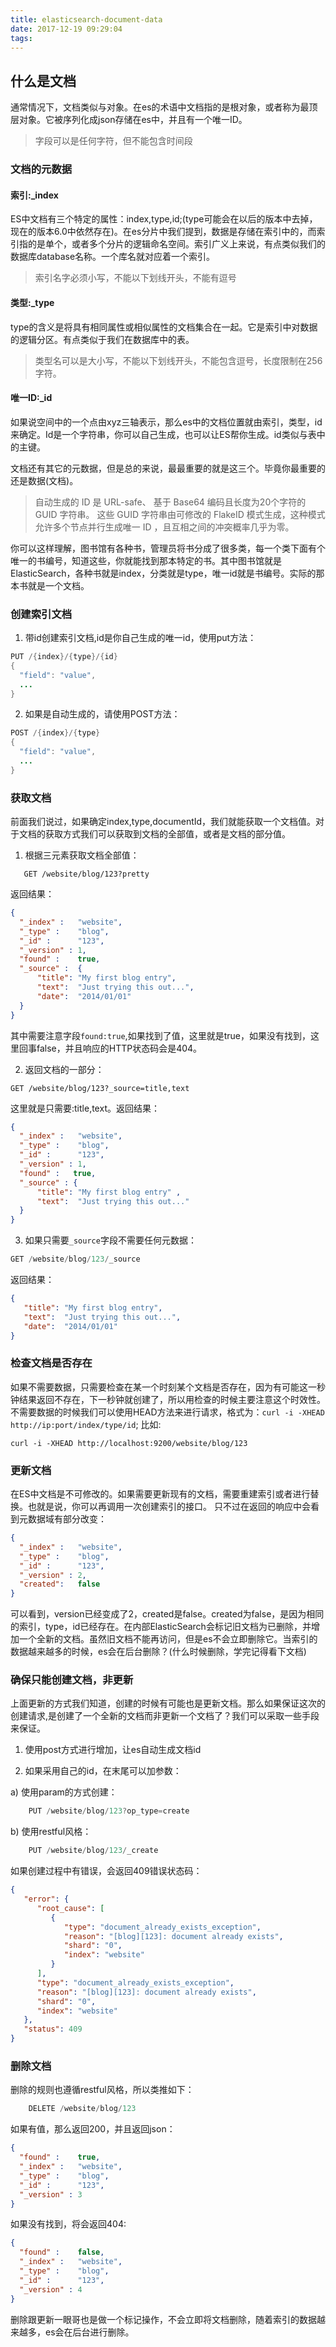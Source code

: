 ```yaml
---
title: elasticsearch-document-data
date: 2017-12-19 09:29:04
tags:
---
```


## 什么是文档

通常情况下，文档类似与对象。在es的术语中文档指的是根对象，或者称为最顶层对象。它被序列化成json存储在es中，并且有一个唯一ID。
> 字段可以是任何字符，但不能包含时间段

### 文档的元数据

#### 索引:_index

ES中文档有三个特定的属性：index,type,id;(type可能会在以后的版本中去掉，现在的版本6.0中依然存在)。在es分片中我们提到，数据是存储在索引中的，而索引指的是单个，或者多个分片的逻辑命名空间。索引广义上来说，有点类似我们的数据库database名称。一个库名就对应着一个索引。

> 索引名字必须小写，不能以下划线开头，不能有逗号

#### 类型:_type

type的含义是将具有相同属性或相似属性的文档集合在一起。它是索引中对数据的逻辑分区。有点类似于我们在数据库中的表。

> 类型名可以是大小写，不能以下划线开头，不能包含逗号，长度限制在256字符。

#### 唯一ID:_id

如果说空间中的一个点由xyz三轴表示，那么es中的文档位置就由索引，类型，id来确定。Id是一个字符串，你可以自己生成，也可以让ES帮你生成。id类似与表中的主键。

文档还有其它的元数据，但是总的来说，最最重要的就是这三个。毕竟你最重要的还是数据(文档)。

>自动生成的 ID 是 URL-safe、 基于 Base64 编码且长度为20个字符的 GUID 字符串。 这些 GUID 字符串由可修改的 FlakeID 模式生成，这种模式允许多个节点并行生成唯一 ID ，且互相之间的冲突概率几乎为零。

你可以这样理解，图书馆有各种书，管理员将书分成了很多类，每一个类下面有个唯一的书编号，知道这些，你就能找到那本特定的书。其中图书馆就是ElasticSearch，各种书就是index，分类就是type，唯一id就是书编号。实际的那本书就是一个文档。

### 创建索引文档
<!--more-->
1. 带id创建索引文档,id是你自己生成的唯一id，使用put方法：

```java
PUT /{index}/{type}/{id}
{
  "field": "value",
  ...
}
```

2. 如果是自动生成的，请使用POST方法：

```java
POST /{index}/{type}
{
  "field": "value",
  ...
}
```

### 获取文档

前面我们说过，如果确定index,type,documentId，我们就能获取一个文档值。对于文档的获取方式我们可以获取到文档的全部值，或者是文档的部分值。

1. 根据三元素获取文档全部值：

```shell
   GET /website/blog/123?pretty
```

返回结果：

```json
{
  "_index" :   "website",
  "_type" :    "blog",
  "_id" :      "123",
  "_version" : 1,
  "found" :    true,
  "_source" :  {
      "title": "My first blog entry",
      "text":  "Just trying this out...",
      "date":  "2014/01/01"
  }
}
```

其中需要注意字段`found:true`,如果找到了值，这里就是true，如果没有找到，这里回事false，并且响应的HTTP状态码会是404。

2. 返回文档的一部分：

```shell
GET /website/blog/123?_source=title,text
```
这里就是只需要:title,text。返回结果：

```json
{
  "_index" :   "website",
  "_type" :    "blog",
  "_id" :      "123",
  "_version" : 1,
  "found" :   true,
  "_source" : {
      "title": "My first blog entry" ,
      "text":  "Just trying this out..."
  }
}
```

3. 如果只需要`_source`字段不需要任何元数据：

```java
GET /website/blog/123/_source
```

返回结果：

```json
{
   "title": "My first blog entry",
   "text":  "Just trying this out...",
   "date":  "2014/01/01"
}
```

### 检查文档是否存在

如果不需要数据，只需要检查在某一个时刻某个文档是否存在，因为有可能这一秒钟结果返回不存在，下一秒钟就创建了，所以用检查的时候主要注意这个时效性。
不需要数据的时候我们可以使用HEAD方法来进行请求，格式为：`curl -i -XHEAD http://ip:port/index/type/id`;
比如:

```shel<tab>l
curl -i -XHEAD http://localhost:9200/website/blog/123
```

### 更新文档

在ES中文档是不可修改的。如果需要更新现有的文档，需要重建索引或者进行替换。也就是说，你可以再调用一次创建索引的接口。
只不过在返回的响应中会看到元数据域有部分改变：

```json
{
  "_index" :   "website",
  "_type" :    "blog",
  "_id" :      "123",
  "_version" : 2,
  "created":   false 
}
```

可以看到，version已经变成了2，created是false。created为false，是因为相同的索引，type，id已经存在。在内部ElasticSearch会标记旧文档为已删除，并增加一个全新的文档。虽然旧文档不能再访问，但是es不会立即删除它。当索引的数据越来越多的时候，es会在后台删除？(什么时候删除，学完记得看下文档)

### 确保只能创建文档，非更新

上面更新的方式我们知道，创建的时候有可能也是更新文档。那么如果保证这次的创建请求,是创建了一个全新的文档而非更新一个文档了？我们可以采取一些手段来保证。

1. 使用post方式进行增加，让es自动生成文档id

2. 如果采用自己的id，在末尾可以加参数：

a) 使用param的方式创建：

```s
    PUT /website/blog/123?op_type=create
```
    
b) 使用restful风格：
    
```s
    PUT /website/blog/123/_create
```

如果创建过程中有错误，会返回409错误状态码：

```json
{
   "error": {
      "root_cause": [
         {
            "type": "document_already_exists_exception",
            "reason": "[blog][123]: document already exists",
            "shard": "0",
            "index": "website"
         }
      ],
      "type": "document_already_exists_exception",
      "reason": "[blog][123]: document already exists",
      "shard": "0",
      "index": "website"
   },
   "status": 409
}
```

### 删除文档

删除的规则也遵循restful风格，所以类推如下：

```java
    DELETE /website/blog/123
```

如果有值，那么返回200，并且返回json：

```json
{
  "found" :    true,
  "_index" :   "website",
  "_type" :    "blog",
  "_id" :      "123",
  "_version" : 3
}
```

如果没有找到，将会返回404:

```json
{
  "found" :    false,
  "_index" :   "website",
  "_type" :    "blog",
  "_id" :      "123",
  "_version" : 4
}
```

删除跟更新一眼哥也是做一个标记操作，不会立即将文档删除，随着索引的数据越来越多，es会在后台进行删除。